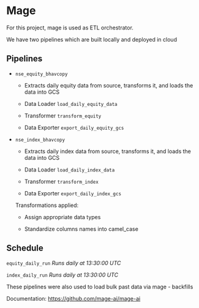 # Mage

For this project, mage is used as ETL orchestrator.

We have two pipelines which are built locally and deployed in cloud

## Pipelines

- `nse_equity_bhavcopy`

    - Extracts daily equity data from source, transforms it, and loads the data into GCS

    - Data Loader `load_daily_equity_data`
    - Transformer `transform_equity`
    - Data Exporter `export_daily_equity_gcs` 

- `nse_index_bhavcopy`

    - Extracts daily index data from source, transforms it, and loads the data into GCS

    - Data Loader `load_daily_index_data`
    - Transformer `transform_index`
    - Data Exporter `export_daily_index_gcs` 

  Transformations applied: 

    -  Assign appropriate data types 
    
    - Standardize columns names into camel_case

## Schedule

  `equity_daily_run` *Runs daily at 13:30:00 UTC*

  `index_daily_run` *Runs daily at 13:30:00 UTC*

  These pipelines were also used to load bulk past data via mage - backfills 



Documentation: https://github.com/mage-ai/mage-ai 